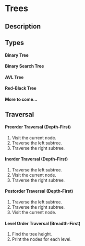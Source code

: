 # Trees

## Description

## Types
#### Binary Tree
#### Binary Search Tree
#### AVL Tree
#### Red-Black Tree
#### More to come...

## Traversal

#### **Preorder Traversal (Depth-First)**
  1. Visit the current node.
  2. Traverse the left subtree.
  3. Traverse the right subtree.

#### **Inorder Traversal (Depth-First)**
  1. Traverse the left subtree.
  2. Visit the current node.
  3. Traverse the right subtree.

#### **Postorder Traversal (Depth-First)**
  1. Traverse the left subtree.
  2. Traverse the right subtree.
  3. Visit the current node.

#### **Level Order Traversal (Breadth-First)**
  1. Find the tree height.
  2. Print the nodes for each level.
